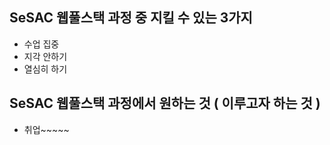 ## SeSAC 웹풀스택 과정 중 지킬 수 있는 3가지
- 수업 집중
- 지각 안하기
- 열심히 하기

## SeSAC 웹풀스택 과정에서 원하는 것 ( 이루고자 하는 것 )
- 취업~~~~~
